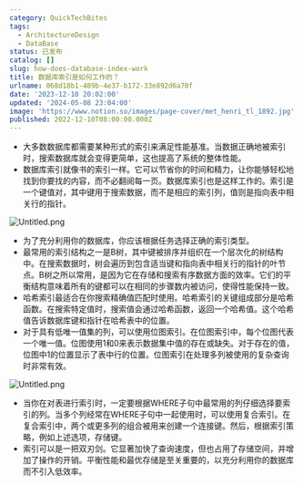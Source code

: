 ```yaml
---
category: QuickTechBites
tags:
  - ArchitectureDesign
  - DataBase
status: 已发布
catalog: []
slug: how-does-database-index-work
title: 数据库索引是如何工作的？
urlname: 068d18b1-489b-4e37-b172-33e892d6a70f
date: '2023-12-10 20:02:00'
updated: '2024-05-08 23:04:00'
image: 'https://www.notion.so/images/page-cover/met_henri_tl_1892.jpg'
published: 2022-12-10T08:00:00.000Z
---
```

- 大多数数据库都需要某种形式的索引来满足性能基准。当数据正确地被索引时，搜索数据库就会变得更简单，这也提高了系统的整体性能。
- 数据库索引就像书的索引一样。它可以节省你的时间和精力，让你能够轻松地找到你要找的内容，而不必翻阅每一页。数据库索引也是这样工作的。索引是一个键值对，其中键用于搜索数据，而不是相应的索引列，值则是指向表中相关行的指针。

![Untitled.png](https://prod-files-secure.s3.us-west-2.amazonaws.com/5d24fe63-e567-4804-86f9-9fdc62e13082/3e87f042-644d-48ab-9a58-227f3d930d71/Untitled.png?X-Amz-Algorithm=AWS4-HMAC-SHA256&X-Amz-Content-Sha256=UNSIGNED-PAYLOAD&X-Amz-Credential=ASIAZI2LB4666OEILJWE%2F20250414%2Fus-west-2%2Fs3%2Faws4_request&X-Amz-Date=20250414T054046Z&X-Amz-Expires=3600&X-Amz-Security-Token=IQoJb3JpZ2luX2VjEIX%2F%2F%2F%2F%2F%2F%2F%2F%2F%2FwEaCXVzLXdlc3QtMiJIMEYCIQC0nV%2FkLkGmENSxoBkJ7gbvxxni22B%2F6Gk%2BKWMY6IRoUQIhAP2HuLtfK4T460zX71BBxJ8%2Fcy6vA9gYG%2FUX6pWpTshTKogECP7%2F%2F%2F%2F%2F%2F%2F%2F%2F%2FwEQABoMNjM3NDIzMTgzODA1IgxCBfF00G5ip%2FhruLwq3AOpKL%2BGB6Y%2FWElX7VUQexLn2fbk%2FSHwJUh2oWjulqmiIuf5cyWyGPLRGZGPZ3OvXgp4t81B2tuN6yUhJ4xOawC%2BewpPmhHkdXQ1p4XhoQFSKstDFp3RvLylTl36jR8KyRG4l9%2B5%2B0F7jTPHLQA8haO7t637kRu0JT8ApoBWWtur%2FIv9%2FLunAI4zsesvzFTuMxAkMp9k8R22WrMSiYJID6WJVOg7J2XLg8dN7BDgCpH0jYqi95uEdGPjt4k1XZv68fFf96UAUytlCwAiN6RNAS8Ge23zGq%2F85qYv2xyXkZG1%2FTN4vlcaL0JjeRDt%2FVWfWdlijrLy2gOzlqijB6lkvPAocP4uO9zyNv9ro0eSB6J1OlNFL9M448d%2FJ6vRh19ztpDzGIxRSd%2Foac00k65p5m4EtGB8fET86BB5yNqEqJJ5shcfvdbaN8sG32cVg%2FMO5auwidU2Rye8sVQ0PaWIulWXDXWosZSlkxzFWpmJYDbvg%2FnaOmUit9bo2e93NiZ%2BHSTJ8flskTXgYAM1u1KyGFk0lvnnLDYKtohH3ZLuxeu9ObOMY9hkcKSZz3NJfdiPmbh1n8MUZbu%2FNl5grxzWzHMOEmRqQLkpcy4EJ22PHyPzKtjd3L%2BKqdduSMJZvzDgrPK%2FBjqkASD4xo1ujwTvxtkIgFVGCefcp9DrxN%2FLiiIcE7HBNbIVSIhFBAI1FKETGpsqx3b8GsB3e2ZKQzlSvwXlfFv5Rg%2BbPgH0eNU%2BhONHEfIHPah7B9z4OMCucAB1EeRnUaQArzQl7TpmI6bs6wcK1Kzl1BB3XkSpKVln52uSM45wYTzZQYRLdOZoVkKqY%2BoEfUZxRNy6dR3uVVdBf3XNVzieTvmzMnS6&X-Amz-Signature=fa7637a0302d2e489a40563343c2401b97d9ab3febf76a5d71274b5332498f63&X-Amz-SignedHeaders=host&x-id=GetObject)

- 为了充分利用你的数据库，你应该根据任务选择正确的索引类型。
- 最常用的索引结构之一是B树，其中键被排序并组织在一个层次化的树结构中。在搜索数据时，树会遍历到包含适当键和指向表中相关行的指针的叶节点。B树之所以常用，是因为它在存储和搜索有序数据方面的效率。它们的平衡结构意味着所有的键都可以在相同的步骤数内被访问，使得性能保持一致。
- 哈希索引最适合在你搜索精确值匹配时使用。哈希索引的关键组成部分是哈希函数。在搜索特定值时，搜索值会通过哈希函数，返回一个哈希值。这个哈希值告诉数据库键和指针在哈希表中的位置。
- 对于具有低唯一值集的列，可以使用位图索引。在位图索引中，每个位图代表一个唯一值。位图使用1和0来表示数据集中值的存在或缺失。对于存在的值，位图中1的位置显示了表中行的位置。位图索引在处理多列被使用的复杂查询时非常有效。

![Untitled.png](https://prod-files-secure.s3.us-west-2.amazonaws.com/5d24fe63-e567-4804-86f9-9fdc62e13082/25e88b4a-737d-484e-85cc-b7fe2444aa3c/Untitled.png?X-Amz-Algorithm=AWS4-HMAC-SHA256&X-Amz-Content-Sha256=UNSIGNED-PAYLOAD&X-Amz-Credential=ASIAZI2LB4666OEILJWE%2F20250414%2Fus-west-2%2Fs3%2Faws4_request&X-Amz-Date=20250414T054046Z&X-Amz-Expires=3600&X-Amz-Security-Token=IQoJb3JpZ2luX2VjEIX%2F%2F%2F%2F%2F%2F%2F%2F%2F%2FwEaCXVzLXdlc3QtMiJIMEYCIQC0nV%2FkLkGmENSxoBkJ7gbvxxni22B%2F6Gk%2BKWMY6IRoUQIhAP2HuLtfK4T460zX71BBxJ8%2Fcy6vA9gYG%2FUX6pWpTshTKogECP7%2F%2F%2F%2F%2F%2F%2F%2F%2F%2FwEQABoMNjM3NDIzMTgzODA1IgxCBfF00G5ip%2FhruLwq3AOpKL%2BGB6Y%2FWElX7VUQexLn2fbk%2FSHwJUh2oWjulqmiIuf5cyWyGPLRGZGPZ3OvXgp4t81B2tuN6yUhJ4xOawC%2BewpPmhHkdXQ1p4XhoQFSKstDFp3RvLylTl36jR8KyRG4l9%2B5%2B0F7jTPHLQA8haO7t637kRu0JT8ApoBWWtur%2FIv9%2FLunAI4zsesvzFTuMxAkMp9k8R22WrMSiYJID6WJVOg7J2XLg8dN7BDgCpH0jYqi95uEdGPjt4k1XZv68fFf96UAUytlCwAiN6RNAS8Ge23zGq%2F85qYv2xyXkZG1%2FTN4vlcaL0JjeRDt%2FVWfWdlijrLy2gOzlqijB6lkvPAocP4uO9zyNv9ro0eSB6J1OlNFL9M448d%2FJ6vRh19ztpDzGIxRSd%2Foac00k65p5m4EtGB8fET86BB5yNqEqJJ5shcfvdbaN8sG32cVg%2FMO5auwidU2Rye8sVQ0PaWIulWXDXWosZSlkxzFWpmJYDbvg%2FnaOmUit9bo2e93NiZ%2BHSTJ8flskTXgYAM1u1KyGFk0lvnnLDYKtohH3ZLuxeu9ObOMY9hkcKSZz3NJfdiPmbh1n8MUZbu%2FNl5grxzWzHMOEmRqQLkpcy4EJ22PHyPzKtjd3L%2BKqdduSMJZvzDgrPK%2FBjqkASD4xo1ujwTvxtkIgFVGCefcp9DrxN%2FLiiIcE7HBNbIVSIhFBAI1FKETGpsqx3b8GsB3e2ZKQzlSvwXlfFv5Rg%2BbPgH0eNU%2BhONHEfIHPah7B9z4OMCucAB1EeRnUaQArzQl7TpmI6bs6wcK1Kzl1BB3XkSpKVln52uSM45wYTzZQYRLdOZoVkKqY%2BoEfUZxRNy6dR3uVVdBf3XNVzieTvmzMnS6&X-Amz-Signature=b8d6526feeda060744cfebce8d3933e9a83211f32411262af24c80147d38440d&X-Amz-SignedHeaders=host&x-id=GetObject)

- 当你在对表进行索引时，一定要根据WHERE子句中最常用的列仔细选择要索引的列。当多个列经常在WHERE子句中一起使用时，可以使用复合索引。在复合索引中，两个或更多列的组合被用来创建一个连接键。然后，根据索引策略，例如上述选项，存储键。
- 索引可以是一把双刃剑。它显著加快了查询速度，但也占用了存储空间，并增加了操作的开销。平衡性能和最优存储是至关重要的，以充分利用你的数据库而不引入低效率。
